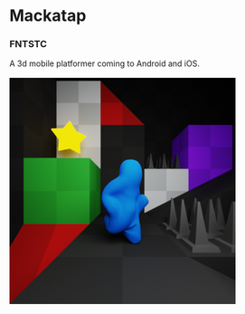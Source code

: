 # Mackatap
### FNTSTC
A 3d mobile platformer coming to Android and iOS.<br/>
<br/>
![](icon_scene.png)


